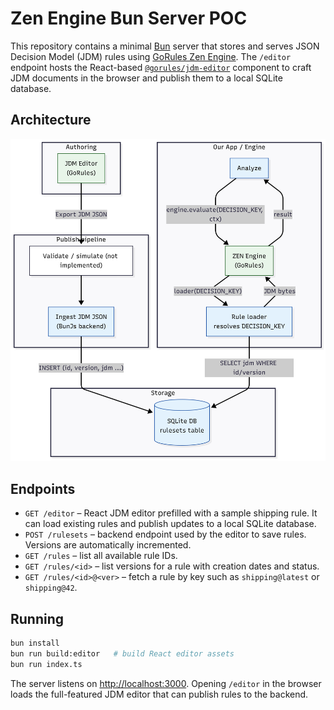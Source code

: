 
# Zen Engine Bun Server POC

This repository contains a minimal [Bun](https://bun.sh/) server that stores and
serves JSON Decision Model (JDM) rules using [GoRules Zen Engine](https://gorules.com/).
The `/editor` endpoint hosts the React-based
[`@gorules/jdm-editor`](https://github.com/gorules/jdm-editor) component to
craft JDM documents in the browser and publish them to a local SQLite database.

## Architecture
![Architecture](zen-poc.png)

## Endpoints

- `GET /editor` – React JDM editor prefilled with a sample shipping rule. It can
  load existing rules and publish updates to a local SQLite database.
- `POST /rulesets` – backend endpoint used by the editor to save rules. Versions
  are automatically incremented.
- `GET /rules` – list all available rule IDs.
- `GET /rules/<id>` – list versions for a rule with creation dates and status.
- `GET /rules/<id>@<ver>` – fetch a rule by key such as `shipping@latest` or
  `shipping@42`.

## Running

```bash
bun install
bun run build:editor   # build React editor assets
bun run index.ts
```

The server listens on <http://localhost:3000>. Opening `/editor` in the browser
loads the full-featured JDM editor that can publish rules to the backend.

